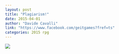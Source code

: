 ```yaml
---
layout: post
title: "Plagiarism!"
date: 2015-04-01
author: "Davide Cavalli"
link: "https://www.facebook.com/geitgames?fref=ts"
categories: 2015 rpg
---
```

![]({{site.url}}/2015images/Plagiarism.jpg)
